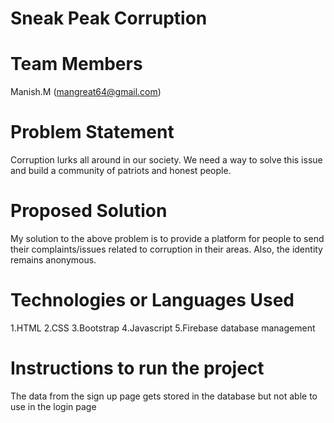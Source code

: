 # Sneak Peak Corruption

# Team Members
Manish.M
(mangreat64@gmail.com)

# Problem Statement
Corruption lurks all around in our society. We need a way to solve this issue and build a community of patriots and honest people.

# Proposed Solution
My solution to the above problem is to provide a platform for people to send their complaints/issues related to corruption in their areas. Also, the identity remains anonymous.

# Technologies or Languages Used
1.HTML
2.CSS
3.Bootstrap
4.Javascript
5.Firebase database management

# Instructions to run the project
The data from the sign up page gets stored in the database but not able to use in the login page
